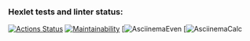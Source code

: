 ### Hexlet tests and linter status:
[![Actions Status](https://github.com/TatyanaRyzhkova93/java-project-61/actions/workflows/hexlet-check.yml/badge.svg)](https://github.com/TatyanaRyzhkova93/java-project-61/actions)
[![Maintainability](https://api.codeclimate.com/v1/badges/170f10c8b1f859399ef2/maintainability)](https://codeclimate.com/github/TatyanaRyzhkova93/java-project-61/maintainability)
[![AsciinemaEven](https://asciinema.org/a/vijdsgg2qOKB3KY5LavwsBAEz)
[![AsciinemaCalc](https://asciinema.org/a/a7v7vFbu7OhI3gcsus2UsfmR1)
